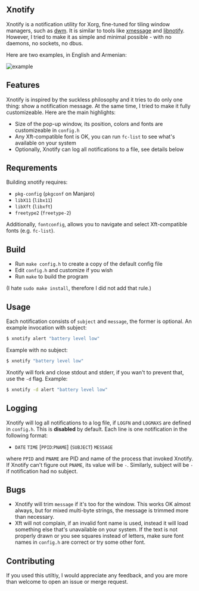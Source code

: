 
## Xnotify

Xnotify is a notification utility for Xorg, fine-tuned for tiling window managers, such as [dwm](https://dwm.suckless.org/). It is similar to tools like [xmessage](https://www.x.org/releases/X11R7.6/doc/man/man1/xmessage.1.xhtml) and [libnotify](https://gitlab.gnome.org/GNOME/libnotify). However, I tried to make it as simple and minimal possible - with no daemons, no sockets, no dbus.

Here are two examples, in English and Armenian:

![example](xnotify.gif "example")

## Features

Xnotify is inspired by the suckless philosophy and it tries to do only one thing: show a notification message. At the same time, I tried to make it fully customizeable. Here are the main highlights:

- Size of the pop-up window, its position, colors and fonts are customizeable in `config.h`
- Any Xft-compatible font is OK, you can run `fc-list` to see what's available on your system
- Optionally, Xnotify can log all notifications to a file, see details below

## Requrements

Building xnotify requires:
- `pkg-config` (`pkgconf` on Manjaro)
- `libX11` (`libx11`)
- `libXft` (`libxft`)
- `freetype2` (`freetype-2`)

Additionally, `fontconfig`, allows you to navigate and select Xft-compatible fonts (e.g. `fc-list`).

## Build

- Run `make config.h` to create a copy of the default config file
- Edit `config.h` and customize if you wish
- Run `make` to build the program

(I hate `sudo make install`, therefore I did not add that rule.)

## Usage

Each notification consists of `subject` and `message`, the former is optional. An example invocation with subject:

```sh
$ xnotify alert "battery level low"
```

Example with no subject:
```sh
$ xnotify "battery level low"
```

Xnotify will fork and close stdout and stderr, if you wan't to prevent that, use the `-d` flag. Example:

```sh
$ xnotify -d alert "battery level low"
```

## Logging

Xnotify will log all notifications to a log file, if `LOGFN` and `LOGMAXS` are defined in `config.h`. This is **disabled** by default. Each line is one notification in the following format:

* `DATE` `TIME` [`PPID`:`PNAME`] (`SUBJECT`) `MESSAGE`

where `PPID` and `PNAME` are PID and name of the process that invoked Xnotify. If Xnotify can't figure out `PNAME`, its value will be `-`. Similarly, subject will be `-` if notification had no subject.


## Bugs

* Xnotify will trim `message` if it's too for the window. This works OK almost always, but for mixed multi-byte strings, the message is trimmed more than necessary.
* Xft will not complain, if an invalid font name is used, instead it will load something else that's unavailable on your system. If the text is not properly drawn or you see squares instead of letters, make sure font names in `config.h` are correct or try some other font.

## Contributing

If you used this utiltiy, I would appreciate any feedback, and you are more than welcome to open an issue or merge request.
